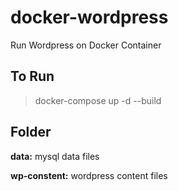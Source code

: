# docker-wordpress
Run Wordpress on Docker Container

## To Run

> docker-compose  up -d --build

## Folder

**data:** mysql data files

**wp-constent:** wordpress content files
 
